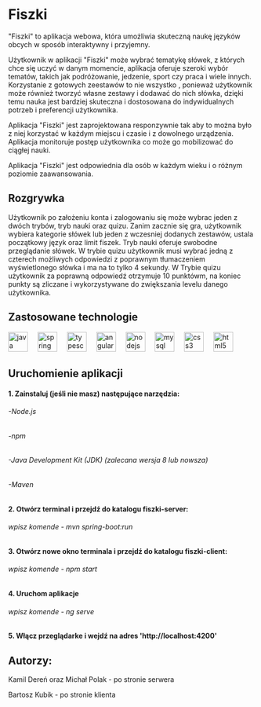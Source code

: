 # Fiszki

"Fiszki" to aplikacja webowa, która umożliwia skuteczną naukę języków obcych w sposób interaktywny i przyjemny. 

Użytkownik w aplikacji "Fiszki" może wybrać tematykę słówek, z których chce się uczyć w danym momencie, aplikacja oferuje szeroki wybór tematów, takich jak podróżowanie, jedzenie, sport czy praca i wiele innych. Korzystanie z gotowych zeestawów to nie wszystko
, ponieważ użytkownik może również tworzyć własne zestawy i dodawać do nich słówka, dzięki temu nauka jest bardziej skuteczna i dostosowana do indywidualnych potrzeb i preferencji użytkownika.

Aplikacja "Fiszki" jest zaprojektowana responzywnie tak aby to można było z niej korzystać w każdym miejscu i czasie i z dowolnego urządzenia. Aplikacja monitoruje postęp użytkownika co może go mobilizować do ciągłej nauki. 

Aplikacja "Fiszki" jest odpowiednia dla osób w każdym wieku i o różnym poziomie zaawansowania.

## Rozgrywka

Użytkownik po założeniu konta i zalogowaniu się może wybrac jeden z dwóch trybów, tryb nauki oraz quizu. Zanim zacznie się gra, użytkownik wybiera kategorie słówek lub jeden z wczesniej dodanych zestawów, ustala początkowy język oraz limit fiszek.
Tryb nauki oferuje swobodne przeglądanie słówek. W trybie quizu użytkownik musi wybrać jedną z czterech możliwych odpowiedzi z poprawnym tłumaczeniem wyświetlonego słówka i ma na to  tylko 4 sekundy. 
W Trybie quizu użytkownik za poprawną odpowiedź otrzymuje 10 punktówm, na koniec punkty są zliczane i wykorzystywane do zwiększania levelu danego użytkownika. 

## Zastosowane technologie

<div align="left">
  <img src="https://cdn.jsdelivr.net/gh/devicons/devicon/icons/java/java-original.svg" height="40" alt="java logo"  />
  <img width="12" />
  <img src="https://cdn.jsdelivr.net/gh/devicons/devicon/icons/spring/spring-original.svg" height="40" alt="spring logo"  />
  <img width="12" />
  <img src="https://cdn.jsdelivr.net/gh/devicons/devicon/icons/typescript/typescript-original.svg" height="40" alt="typescript logo"  />
  <img width="12" />
  <img src="https://cdn.jsdelivr.net/gh/devicons/devicon/icons/angularjs/angularjs-original.svg" height="40" alt="angularjs logo"  />
  <img width="12" />
  <img src="https://cdn.jsdelivr.net/gh/devicons/devicon/icons/nodejs/nodejs-original.svg" height="40" alt="nodejs logo"  />
  <img width="12" />
  <img src="https://cdn.jsdelivr.net/gh/devicons/devicon/icons/mysql/mysql-original.svg" height="40" alt="mysql logo"  />
  <img width="12" />
  <img src="https://cdn.jsdelivr.net/gh/devicons/devicon/icons/css3/css3-original.svg" height="40" alt="css3 logo"  />
  <img width="12" />
  <img src="https://cdn.jsdelivr.net/gh/devicons/devicon/icons/html5/html5-original.svg" height="40" alt="html5 logo"  />
</div>

## Uruchomienie aplikacji

#### 1. Zainstaluj (jeśli nie masz) następujące narzędzia:

###### -Node.js 
###### -npm 
###### -Java Development Kit (JDK) (zalecana wersja 8 lub nowsza)
###### -Maven

#### 2. Otwórz terminal i przejdź do katalogu fiszki-server:
###### wpisz komende - mvn spring-boot:run

#### 3. Otwórz nowe okno terminala i przejdź do katalogu fiszki-client:
###### wpisz komende - npm start

#### 4. Uruchom aplikacje 
###### wpisz komende - ng serve

#### 5. Włącz przeglądarke i wejdź na adres 'http://localhost:4200'

## Autorzy:
Kamil Dereń oraz Michał Polak - po stronie serwera

Bartosz Kubik - po stronie klienta
